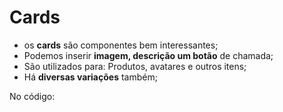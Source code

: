 # Cards
- os **cards** são componentes bem interessantes;
- Podemos inserir **imagem, descrição um botão** de chamada;
- São utilizados para: Produtos, avatares e outros itens;
- Há **diversas variações** também;

No código:
~~~html

~~~